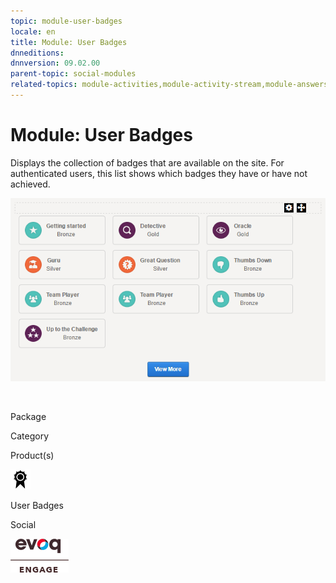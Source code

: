 ```yaml
---
topic: module-user-badges
locale: en
title: Module: User Badges
dnneditions: 
dnnversion: 09.02.00
parent-topic: social-modules
related-topics: module-activities,module-activity-stream,module-answers,module-blogs,module-challenges,module-discussions,module-group-directory,module-group-spaces,module-ideas,module-journal,module-latest-challenges,module-leaderboard,module-member-directory,module-message-center,module-my-status,module-profile-dashboard,module-social-groups,module-related-content,module-social-events,module-social-sharing,module-wiki
---
```


# Module: User Badges

Displays the collection of badges that are available on the site. For authenticated users, this list shows which badges they have or have not achieved.

  

![User Badges module](/images/scr-module-UserBadges.png)

  

 

Package

Category

Product(s)

 ![icon](/images/ico-module-userbadges.png) 

User Badges

Social

 ![Evoq Engage](/images/ico-evoq-engage.png)